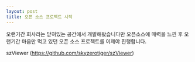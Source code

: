 ```yaml
---
layout: post
title: 오픈 소스 프로젝트 시작
---
```


오랜기간 회사라는 닫혀있는 공간에서 개발해왔습니다만 오픈소스에 매력을 느낀 후 오랜기간 마음만 먹고 있던 오픈 소스 프로젝트를 이제야 진행합니다. 

szViewer (https://github.com/skyzerotiger/szViewer) 